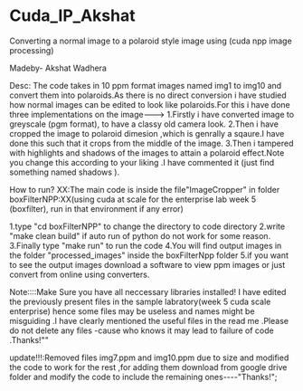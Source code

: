 # Cuda_IP_Akshat
Converting a normal image to a polaroid style image using (cuda npp image processing)

Madeby- Akshat Wadhera

Desc: The code takes in 10 ppm format images named img1 to img10  and convert them into polaroids.As there is no direct conversion i have studied how normal images can be edited to look like polaroids.For this i have done three implementations on the image--->
1.Firstly i have converted image to greyscale (pgm format), to have a classy old camera look.
2.Then i have cropped the image to polaroid dimesion ,which is genrally a sqaure.I have done this such that it crops from the middle of the image.
3.Then i tampered with highlights and shadows of the images to attain a polaroid effect.Note you change this according to your liking .I have commented it (just find something named shadows ).

How to run?
XX:The main code is inside the file"ImageCropper" in folder boxFilterNPP:XX(using cuda at scale for the enterprise lab week 5 (boxfilter), run in that environment if any error)

1.type "cd boxFilterNPP"  to change the directory to code directory
2.write "make clean build" if auto run of python do not work for some reason.
3.Finally type "make run" to run the code 
4.You will find output images in the folder "processed_images" inside the boxFilterNpp folder
5.if you want to see the output images download a software to view ppm images or just convert from online using converters.


Note::::Make Sure you have all neccessary libraries installed! I have edited the previously present files in the sample labratory(week 5 cuda scale enterprise) hence some files may be useless and names might be misguiding .I have clearly mentioned the useful files in the read me .Please do not delete any files -cause who knows it may lead to failure of code .Thanks!""



update!!!:Removed files img7.ppm and img10.ppm due to size and modified the code to work for the rest ,for adding them download from google drive folder and modify the code to include the remaining ones----"Thanks!";
